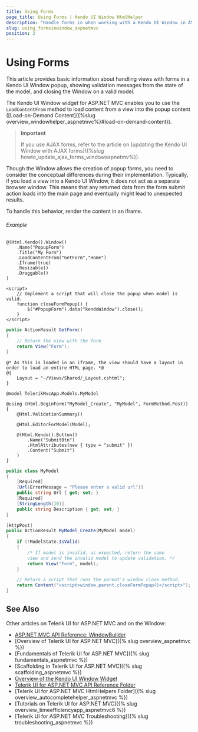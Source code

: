 ```yaml
---
title: Using Forms
page_title: Using Forms | Kendo UI Window HtmlHelper
description: "Handle forms in when working with a Kendo UI Window in ASP.NET MVC applications."
slug: using_formsinwindow_aspnetmvc
position: 2
---
```


# Using Forms

This article provides basic information about handling views with forms in a Kendo UI Window popup, showing validation messages from the state of the model, and closing the Window on a valid model.

The Kendo UI Window widget for ASP.NET MVC enables you to use the `LoadContentFrom` method to load content from a view into the popup content ([Load-on-Demand Content]({%slug overview_windowhelper_aspnetmvc%}#load-on-demand-content)).

> **Important**
>
> If you use AJAX forms, refer to the article on [updating the Kendo UI Window with AJAX forms]({%slug howto_update_ajax_forms_windowaspnetmv%}).

Though the Window allows the creation of popup forms, you need to consider the conceptual differences during their implementation. Typically, if you load a view into a Kendo UI Window, it does not act as a separate browser window. This means that any returned data from the form submit action loads into the main page and eventually might lead to unexpected results.

To handle this behavior, render the content in an iframe.

###### Example

```tab-Index.cshtml
@(Html.Kendo().Window()
    .Name("PopupForm")
    .Title("My Form")
    .LoadContentFrom("GetForm","Home")
    .Iframe(true)
    .Resizable()
    .Draggable()
)

<script>
    // Implement a script that will close the popup when model is valid.
    function closeFormPopup() {
        $("#PopupForm").data("kendoWindow").close();
    }
</script>
```
```tab-HomeController.cs
public ActionResult GetForm()
{
    // Return the view with the form
    return View("Form");
}
```
```tab-Form.cshtml
@* As this is loaded in an iframe, the view should have a layout in order to load an entire HTML page. *@
@{
    Layout = "~/Views/Shared/_Layout.cshtml";
}

@model TelerikMvcApp.Models.MyModel

@using (Html.BeginForm("MyModel_Create", "MyModel", FormMethod.Post))
{
    @Html.ValidationSummary()

    @Html.EditorForModel(Model);

    @(Html.Kendo().Button()
        .Name("SubmitBtn")
        .HtmlAttributes(new { type = "submit" })
        .Content("Submit")
    )
}
```
```tab-MyModel.cs
public class MyModel
{
    [Required]
    [Url(ErrorMessage = "Please enter a valid url")]
    public string Url { get; set; }
    [Required]
    [StringLength(10)]
    public string Description { get; set; }
}
```
```tab-MyModelController.cs
[HttpPost]
public ActionResult MyModel_Create(MyModel model)
{
    if (!ModelState.IsValid)
    {
        /* If model is invalid, as expected, return the same
        view and send the invalid model to update validation. */
        return View("Form", model);
    }

    // Return a script that runs the parent's window close method.
    return Content("<script>window.parent.closeFormPopup()</script>");
}
```

## See Also

Other articles on Telerik UI for ASP.NET MVC and on the Window:

* [ASP.NET MVC API Reference: WindowBuilder](/api/aspnet-mvc/Kendo.Mvc.UI.Fluent/WindowBuilder)
* [Overview of Telerik UI for ASP.NET MVC]({% slug overview_aspnetmvc %})
* [Fundamentals of Telerik UI for ASP.NET MVC]({% slug fundamentals_aspnetmvc %})
* [Scaffolding in Telerik UI for ASP.NET MVC]({% slug scaffolding_aspnetmvc %})
* [Overview of the Kendo UI Window Widget](http://docs.telerik.com/kendo-ui/controls/layout/window/overview)
* [Telerik UI for ASP.NET MVC API Reference Folder](/api/aspnet-mvc/Kendo.Mvc/AggregateFunction)
* [Telerik UI for ASP.NET MVC HtmlHelpers Folder]({% slug overview_autocompletehelper_aspnetmvc %})
* [Tutorials on Telerik UI for ASP.NET MVC]({% slug overview_timeefficiencyapp_aspnetmvc6 %})
* [Telerik UI for ASP.NET MVC Troubleshooting]({% slug troubleshooting_aspnetmvc %})
